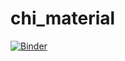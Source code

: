 # chi_material

[![Binder](https://mybinder.org/badge_logo.svg)](https://mybinder.org/v2/gh/awchisholm/chi_material.git/HEAD?urlpath=voila%2Frender%2FData_Scientist_vs_Data_Engineer.ipynb)
